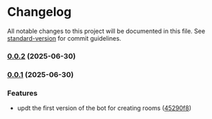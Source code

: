 # Changelog

All notable changes to this project will be documented in this file. See [standard-version](https://github.com/conventional-changelog/standard-version) for commit guidelines.

### [0.0.2](https://github.com/nghtcode/AutoRoomer/compare/v0.0.1...v0.0.2) (2025-06-30)

### [0.0.1](https://github.com/nghtcode/AutoRoomer/compare/v1.1.1...v0.0.1) (2025-06-30)


### Features

* updt the first version of the bot for creating rooms ([45290f8](https://github.com/nghtcode/AutoRoomer/commit/45290f83ce536c953c41420e5d82ee3f3284bca2))
